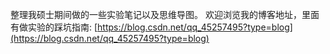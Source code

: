 
整理我硕士期间做的一些实验笔记以及思维导图。
欢迎浏览我的博客地址，里面有做实验的踩坑指南: [https://blog.csdn.net/qq_45257495?type=blog](https://blog.csdn.net/qq_45257495?type=blog)

